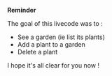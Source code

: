 **Reminder**

The goal of this livecode was to :
- See a garden (ie list its plants)
- Add a plant to a garden
- Delete a plant

I hope it's all clear for you now ! 
